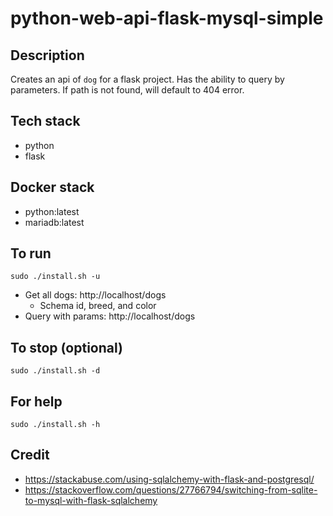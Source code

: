 # python-web-api-flask-mysql-simple

## Description
Creates an api of `dog` for a flask project.
Has the ability to query by parameters.
If path is not found, will default to 404 error.

## Tech stack
- python
- flask

## Docker stack
- python:latest
- mariadb:latest

## To run
`sudo ./install.sh -u`
- Get all dogs: http://localhost/dogs
  - Schema id, breed, and color
- Query with params: http://localhost/dogs <id>

## To stop (optional)
`sudo ./install.sh -d`

## For help
`sudo ./install.sh -h`

## Credit
- https://stackabuse.com/using-sqlalchemy-with-flask-and-postgresql/
- https://stackoverflow.com/questions/27766794/switching-from-sqlite-to-mysql-with-flask-sqlalchemy
